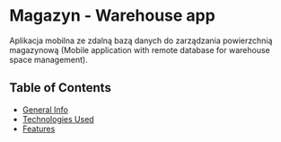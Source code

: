 # Magazyn - Warehouse app
Aplikacja mobilna ze zdalną bazą danych do zarządzania powierzchnią magazynową (Mobile application with remote database for warehouse space management).

## Table of Contents
* [General Info](#general-information)
* [Technologies Used](#technologies-used)
* [Features](#features)

